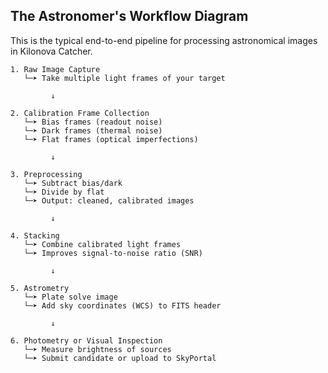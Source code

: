 ## The Astronomer's Workflow Diagram

This is the typical end-to-end pipeline for processing astronomical images in Kilonova Catcher.

```text
1. Raw Image Capture
   └─➤ Take multiple light frames of your target

         ↓

2. Calibration Frame Collection
   └─➤ Bias frames (readout noise)
   └─➤ Dark frames (thermal noise)
   └─➤ Flat frames (optical imperfections)

         ↓

3. Preprocessing
   └─➤ Subtract bias/dark
   └─➤ Divide by flat
   └─➤ Output: cleaned, calibrated images

         ↓

4. Stacking
   └─➤ Combine calibrated light frames
   └─➤ Improves signal-to-noise ratio (SNR)

         ↓

5. Astrometry
   └─➤ Plate solve image
   └─➤ Add sky coordinates (WCS) to FITS header

         ↓

6. Photometry or Visual Inspection
   └─➤ Measure brightness of sources
   └─➤ Submit candidate or upload to SkyPortal
